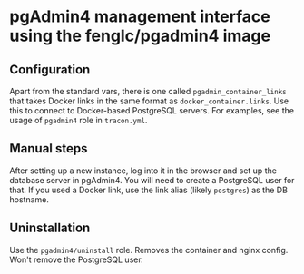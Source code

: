 # pgAdmin4 management interface using the fenglc/pgadmin4 image

## Configuration

Apart from the standard vars, there is one called `pgadmin_container_links` that takes Docker links in the same format as `docker_container.links`. Use this to connect to Docker-based PostgreSQL servers. For examples, see the usage of `pgadmin4` role in `tracon.yml`.

## Manual steps

After setting up a new instance, log into it in the browser and set up the database server in pgAdmin4. You will need to create a PostgreSQL user for that. If you used a Docker link, use the link alias (likely `postgres`) as the DB hostname.

## Uninstallation

Use the `pgadmin4/uninstall` role. Removes the container and nginx config. Won't remove the PostgreSQL user.
